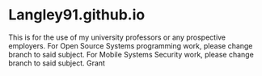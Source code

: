 # Langley91.github.io
This is for the use of my university professors or any prospective employers.
For Open Source Systems programming work, please change branch to said subject.
For Mobile Systems Security work, please change branch to said subject.
Grant
